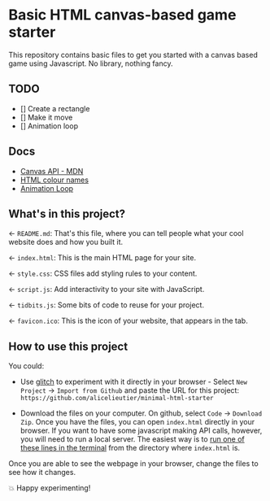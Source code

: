 # Basic HTML canvas-based game starter

This repository contains basic files to get you started with a canvas based game using Javascript. No library, nothing fancy.

## TODO

- [] Create a rectangle
- [] Make it move
- [] Animation loop


## Docs

- [Canvas API - MDN](https://developer.mozilla.org/en-US/docs/Web/API/Canvas_API)
- [HTML colour names](https://htmlcolorcodes.com/color-names/)
- [Animation Loop](https://developer.mozilla.org/en-US/docs/Web/API/window/requestAnimationFrame)


## What's in this project?
← `README.md`: That's this file, where you can tell people what your cool website does and how you built it.

← `index.html`: This is the main HTML page for your site.

← `style.css`: CSS files add styling rules to your content.

← `script.js`: Add interactivity to your site with JavaScript.

← `tidbits.js`: Some bits of code to reuse for your project.

← `favicon.ico`: This is the icon of your website, that appears in the tab.

## How to use this project

You could:

* Use [glitch](https://glitch.com/) to experiment with it directly in your browser - Select `New Project` -> `Import from Github` and paste the URL for this project: `https://github.com/alicelieutier/minimal-html-starter`

* Download the files on your computer. On github, select `Code` -> `Download Zip`. Once you have the files, you can open `index.html` directly in your browser. If you want to have some javascript making API calls, however, you will need to run a local server. The easiest way is to [run one of these lines in the terminal](https://gist.github.com/willurd/5720255) from the directory where `index.html` is.

Once you are able to see the webpage in your browser, change the files to see how it changes.

💥 Happy experimenting!
